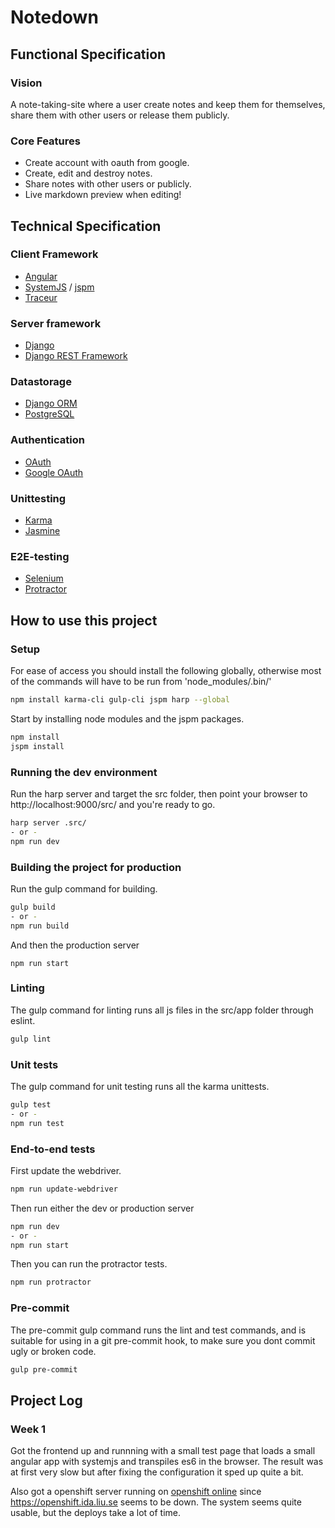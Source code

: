 # Notedown

## Functional Specification

### Vision
A note-taking-site where a user create notes and keep them for themselves,
share them with other users or release them publicly. 

### Core Features

- Create account with oauth from google.
- Create, edit and destroy notes.
- Share notes with other users or publicly.
- Live markdown preview when editing!

## Technical Specification

### Client Framework

- [Angular][angular]
- [SystemJS][systemjs] / [jspm][jspm]
- [Traceur][traceur]

### Server framework

- [Django][django]
- [Django REST Framework][django-rest-framework]

### Datastorage

- [Django ORM][django-orm]
- [PostgreSQL][postgresql]

### Authentication

- [OAuth][oauth]
- [Google OAuth][google-oauth]

### Unittesting

- [Karma][karma]
- [Jasmine][jasmine]

### E2E-testing
- [Selenium][selenium]
- [Protractor][protractor]

## How to use this project

### Setup

For ease of access you should install the following globally, otherwise most of
the commands will have to be run from 'node_modules/.bin/'

```sh
npm install karma-cli gulp-cli jspm harp --global
```

Start by installing node modules and the jspm packages.

```sh
npm install
jspm install
```

### Running the dev environment

Run the harp server and target the src folder, then point your browser to
http://localhost:9000/src/ and you're ready to go.

```sh
harp server .src/
- or -
npm run dev
```

### Building the project for production

Run the gulp command for building.

```sh
gulp build
- or -
npm run build
```

And then the production server

```
npm run start
```

### Linting

The gulp command for linting runs all js files in the src/app folder through
eslint. 

```sh
gulp lint
```

### Unit tests

The gulp command for unit testing runs all the karma unittests.

```sh
gulp test
- or -
npm run test
```

### End-to-end tests

First update the webdriver.

```sh
npm run update-webdriver
```

Then run either the dev or production server

```sh
npm run dev
- or -
npm run start
```

Then you can run the protractor tests.

```sh
npm run protractor
```

### Pre-commit

The pre-commit gulp command runs the lint and test commands, and is suitable
for using in a git pre-commit hook, to make sure you dont commit ugly or broken
code.

```sh
gulp pre-commit
```

## Project Log

### Week 1

Got the frontend up and runnning with a small test page that loads a small
angular app with systemjs and transpiles es6 in the browser. The result was at
first very slow but after fixing the configuration it sped up quite a bit.

Also got a openshift server running on [openshift online][openshift] since 
https://openshift.ida.liu.se seems to be down. The system seems quite usable, 
but the deploys take a lot of time.


[angular]: https://angular.io/
[traceur]: https://github.com/google/traceur-compiler
[SystemJS]: https://github.com/systemjs/systemjs
[jspm]: http://jspm.io/
[django]: https://www.djangoproject.com/
[django-rest-framework]: http://www.django-rest-framework.org/
[django-orm]: https://docs.djangoproject.com/en/1.8/topics/db/
[postgresql]: http://www.postgresql.org/
[oauth]: http://oauth.net/2/
[google-oauth]: https://developers.google.com/accounts/docs/OAuth2/
[karma]: http://karma-runner.github.io/0.12/index.html
[jasmine]: http://jasmine.github.io/
[protractor]: http://angular.github.io/protractor/
[selenium]: http://docs.seleniumhq.org/
[openshift]: https://openshift.redhat.com

